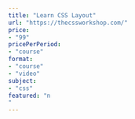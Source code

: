 ```yaml
---
title: "Learn CSS Layout"
url: "https://thecssworkshop.com/"
price: 
- "99"
pricePerPeriod: 
- "course"
format: 
- "course"
- "video"
subject: 
- "css"
featured: "n"
---
```

